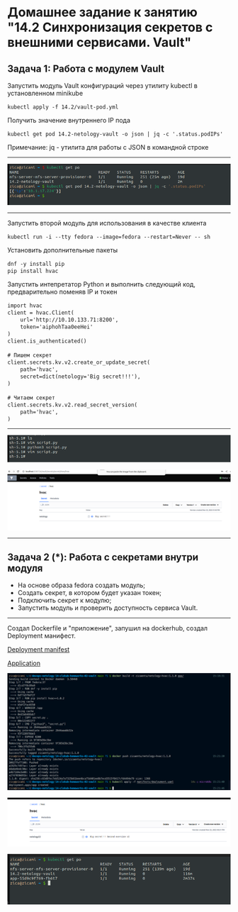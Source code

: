 # Домашнее задание к занятию "14.2 Синхронизация секретов с внешними сервисами. Vault"

## Задача 1: Работа с модулем Vault

Запустить модуль Vault конфигураций через утилиту kubectl в установленном minikube

```
kubectl apply -f 14.2/vault-pod.yml
```

Получить значение внутреннего IP пода

```
kubectl get pod 14.2-netology-vault -o json | jq -c '.status.podIPs'
```

Примечание: jq - утилита для работы с JSON в командной строке

---

![pic01](https://github.com/arhipovea/devops-netology/blob/main/14-clokub-homeworks-02-vault/assets/pic01.png)

---

Запустить второй модуль для использования в качестве клиента

```
kubectl run -i --tty fedora --image=fedora --restart=Never -- sh
```

Установить дополнительные пакеты

```
dnf -y install pip
pip install hvac
```

Запустить интепретатор Python и выполнить следующий код, предварительно
поменяв IP и токен

```
import hvac
client = hvac.Client(
    url='http://10.10.133.71:8200',
    token='aiphohTaa0eeHei'
)
client.is_authenticated()

# Пишем секрет
client.secrets.kv.v2.create_or_update_secret(
    path='hvac',
    secret=dict(netology='Big secret!!!'),
)

# Читаем секрет
client.secrets.kv.v2.read_secret_version(
    path='hvac',
)
```

---

![pic02](https://github.com/arhipovea/devops-netology/blob/main/14-clokub-homeworks-02-vault/assets/pic02.png)

![pic03](https://github.com/arhipovea/devops-netology/blob/main/14-clokub-homeworks-02-vault/assets/pic03.png)

---

## Задача 2 (*): Работа с секретами внутри модуля

* На основе образа fedora создать модуль;
* Создать секрет, в котором будет указан токен;
* Подключить секрет к модулю;
* Запустить модуль и проверить доступность сервиса Vault.

---

Создал Dockerfile и "приложение", запушил на dockerhub, создал Deployment манифест.

[Deployment manifest](https://github.com/arhipovea/devops-netology/blob/main/14-clokub-homeworks-02-vault/manifests)

[Application](https://github.com/arhipovea/devops-netology/blob/main/14-clokub-homeworks-02-vault/app)

![pic04](https://github.com/arhipovea/devops-netology/blob/main/14-clokub-homeworks-02-vault/assets/pic04.png)

![pic05](https://github.com/arhipovea/devops-netology/blob/main/14-clokub-homeworks-02-vault/assets/pic05.png)

![pic06](https://github.com/arhipovea/devops-netology/blob/main/14-clokub-homeworks-02-vault/assets/pic06.png)
